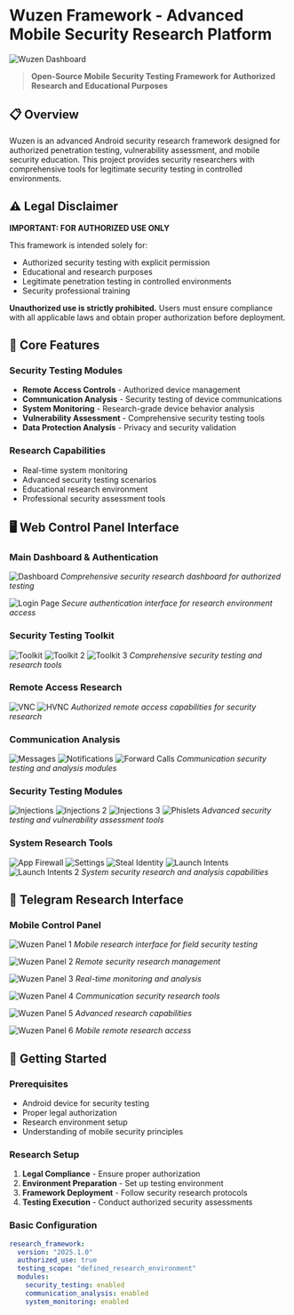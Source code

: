 # Wuzen Framework - Advanced Mobile Security Research Platform

![Wuzen Dashboard](images/Dashboard.png)

> **Open-Source Mobile Security Testing Framework for Authorized Research and Educational Purposes**

## 📋 Overview

Wuzen is an advanced Android security research framework designed for authorized penetration testing, vulnerability assessment, and mobile security education. This project provides security researchers with comprehensive tools for legitimate security testing in controlled environments.

## ⚠️ Legal Disclaimer

**IMPORTANT: FOR AUTHORIZED USE ONLY**

This framework is intended solely for:
- Authorized security testing with explicit permission
- Educational and research purposes
- Legitimate penetration testing in controlled environments
- Security professional training

**Unauthorized use is strictly prohibited.** Users must ensure compliance with all applicable laws and obtain proper authorization before deployment.

## 🔧 Core Features

### Security Testing Modules
- **Remote Access Controls** - Authorized device management
- **Communication Analysis** - Security testing of device communications
- **System Monitoring** - Research-grade device behavior analysis
- **Vulnerability Assessment** - Comprehensive security testing tools
- **Data Protection Analysis** - Privacy and security validation

### Research Capabilities
- Real-time system monitoring
- Advanced security testing scenarios
- Educational research environment
- Professional security assessment tools

## 🖥️ Web Control Panel Interface

### Main Dashboard & Authentication
![Dashboard](images/Dashboard.png)
*Comprehensive security research dashboard for authorized testing*

![Login Page](images/Login-page.png)
*Secure authentication interface for research environment access*

### Security Testing Toolkit
![Toolkit](images/Toolkit.png)
![Toolkit 2](images/Toolkit-2.png)
![Toolkit 3](images/Toolkit-3.png)
*Comprehensive security testing and research tools*

### Remote Access Research
![VNC](images/VNC.png)
![HVNC](images/HVNC.png)
*Authorized remote access capabilities for security research*

### Communication Analysis
![Messages](images/Messages.png)
![Notifications](images/Notifications.png)
![Forward Calls](images/Forward-calls.png)
*Communication security testing and analysis modules*

### Security Testing Modules
![Injections](images/Injections.png)
![Injections 2](images/Injections-2.png)
![Injections 3](images/Injections-3.png)
![Phislets](images/Phislets.png)
*Advanced security testing and vulnerability assessment tools*

### System Research Tools
![App Firewall](images/App-firewall.png)
![Settings](images/Settings.png)
![Steal Identity](images/Steal-Indentity.png)
![Launch Intents](images/Launch-Intents.png)
![Launch Intents 2](images/Launch-Intents-2.png)
*System security research and analysis capabilities*

## 📱 Telegram Research Interface

### Mobile Control Panel
![Wuzen Panel 1](images/Wuzen%20panel%201.jpg)
*Mobile research interface for field security testing*

![Wuzen Panel 2](images/Wuzen%20panel%202.jpg)
*Remote security research management*

![Wuzen Panel 3](images/Wuzen%20panel%203.jpg)
*Real-time monitoring and analysis*

![Wuzen Panel 4](images/Wuzen%20panel%204.jpg)
*Communication security research tools*

![Wuzen Panel 5](images/Wuzen%20panel%205.jpg)
*Advanced research capabilities*

![Wuzen Panel 6](images/Wuzen%20panel%206.jpg)
*Mobile remote research access*

## 🚀 Getting Started

### Prerequisites
- Android device for security testing
- Proper legal authorization
- Research environment setup
- Understanding of mobile security principles

### Research Setup
1. **Legal Compliance** - Ensure proper authorization
2. **Environment Preparation** - Set up testing environment
3. **Framework Deployment** - Follow security research protocols
4. **Testing Execution** - Conduct authorized security assessments

### Basic Configuration
```yaml
research_framework:
  version: "2025.1.0"
  authorized_use: true
  testing_scope: "defined_research_environment"
  modules:
    security_testing: enabled
    communication_analysis: enabled
    system_monitoring: enabled
